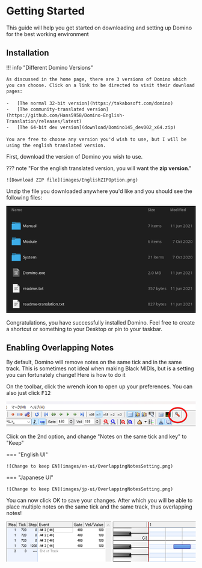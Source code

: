 # Getting Started

This guide will help you get started on downloading and setting up Domino for the best working environment

## Installation

!!! info "Different Domino Versions"

    As discussed in the home page, there are 3 versions of Domino which you can choose. Click on a link to be directed to visit their download pages:

    -   [The normal 32-bit version](https://takabosoft.com/domino)
    -   [The community-translated version](https://github.com/Hans5958/Domino-English-Translation/releases/latest)
    -   [The 64-bit dev version](download/Domino145_dev002_x64.zip)

    You are free to choose any version you'd wish to use, but I will be using the english translated version.

First, download the version of Domino you wish to use.

??? note "For the english translated version, you will want the **zip version**."

    ![Download ZIP file](images/EnglishZIPOption.png)

Unzip the file you downloaded anywhere you'd like and you should see the following files:

![Manual folder, Module folder, System folder, Domino.exe, readme.txt](images/FileStructure.png)

Congratulations, you have successfully installed Domino. Feel free to create a shortcut or something to your Desktop or pin to your taskbar.

## Enabling Overlapping Notes

By default, Domino will remove notes on the same tick and in the same track. This is sometimes not ideal when making Black MIDIs, but is a setting you can fortunately change! Here is how to do it

On the toolbar, click the wrench icon to open up your preferences. You can also just click <kbd>F12</kbd>

![Preferences Location](images/PreferencesLocation.png)

Click on the 2nd option, and change "Notes on the same tick and key" to "Keep"

=== "English UI"

    ![Change to keep EN](images/en-ui/OverlappingNotesSetting.png)

=== "Japanese UI"

    ![Change to keep EN](images/jp-ui/OverlappingNotesSetting.png)

You can now click OK to save your changes. After which you will be able to place multiple notes on the same tick and the same track, thus overlapping notes!

![Overlapping Notes](images/OverlappingNotes.png)
